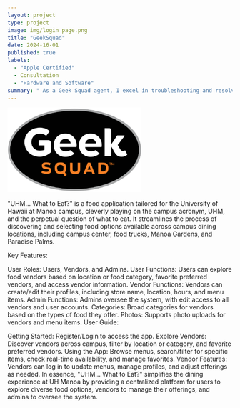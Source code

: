```yaml
---
layout: project
type: project
image: img/login page.png
title: "GeekSquad"
date: 2024-16-01
published: true
labels:
  - "Apple Certified"
  - Consultation
  - "Hardware and Software"
summary: " As a Geek Squad agent, I excel in troubleshooting and resolving issues across various electronic devices, offering expert guidance on optimal use and providing repair services. My mission is to simplify technology for customers, making the role both fulfilling and valuable in the dynamic field of technology support and repair. "
---
```


<img width="300px" class="rounded float-start pe-4" src="../img/geeksquad.png">


"UHM... What to Eat?" is a food application tailored for the University of Hawaii at Manoa campus, cleverly playing on the campus acronym, UHM, and the perpetual question of what to eat. It streamlines the process of discovering and selecting food options available across campus dining locations, including campus center, food trucks, Manoa Gardens, and Paradise Palms.

Key Features:

User Roles: Users, Vendors, and Admins.
User Functions: Users can explore food vendors based on location or food category, favorite preferred vendors, and access vendor information.
Vendor Functions: Vendors can create/edit their profiles, including store name, location, hours, and menu items.
Admin Functions: Admins oversee the system, with edit access to all vendors and user accounts.
Categories: Broad categories for vendors based on the types of food they offer.
Photos: Supports photo uploads for vendors and menu items.
User Guide:

Getting Started: Register/Login to access the app.
Explore Vendors: Discover vendors across campus, filter by location or category, and favorite preferred vendors.
Using the App: Browse menus, search/filter for specific items, check real-time availability, and manage favorites.
Vendor Features: Vendors can log in to update menus, manage profiles, and adjust offerings as needed.
In essence, "UHM... What to Eat?" simplifies the dining experience at UH Manoa by providing a centralized platform for users to explore diverse food options, vendors to manage their offerings, and admins to oversee the system.
